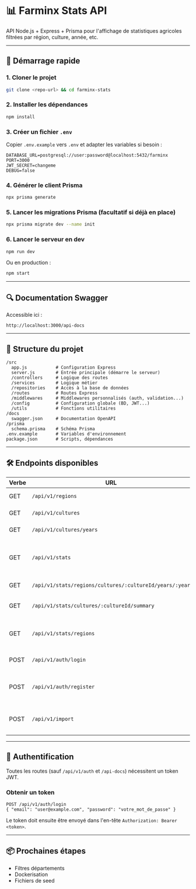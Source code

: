 # 📊 Farminx Stats API

API Node.js + Express + Prisma pour l'affichage de statistiques agricoles filtrées par région, culture, année, etc.

---

## 🚀 Démarrage rapide

### 1. Cloner le projet
```bash
git clone <repo-url> && cd farminx-stats
```

### 2. Installer les dépendances
```bash
npm install
```

### 3. Créer un fichier `.env`
Copier `.env.example` vers `.env` et adapter les variables si besoin :
```env
DATABASE_URL=postgresql://user:password@localhost:5432/farminx
PORT=3000
JWT_SECRET=changeme
DEBUG=false
```

### 4. Générer le client Prisma
```bash
npx prisma generate
```

### 5. Lancer les migrations Prisma (facultatif si déjà en place)
```bash
npx prisma migrate dev --name init
```

### 6. Lancer le serveur en dev
```bash
npm run dev
```

Ou en production :
```bash
npm start
```

---

## 🔍 Documentation Swagger
Accessible ici :
```
http://localhost:3000/api-docs
```

---

## 📁 Structure du projet
```
/src
  app.js           # Configuration Express
  server.js        # Entrée principale (démarre le serveur)
  /controllers     # Logique des routes
  /services        # Logique métier
  /repositories    # Accès à la base de données
  /routes          # Routes Express
  /middlewares     # Middlewares personnalisés (auth, validation...)
  /config          # Configuration globale (BD, JWT...)
  /utils           # Fonctions utilitaires
/docs
  swagger.json     # Documentation OpenAPI
/prisma
  schema.prisma    # Schéma Prisma
.env.example       # Variables d'environnement
package.json       # Scripts, dépendances
```

---

## 🛠 Endpoints disponibles

| Verbe | URL | Paramètres | Retour (DTO) | Description |
|-------|------------------------------------------------------------|-----------------------------|-------------------------------------------------------------|--------------------------------------------|
| GET   | `/api/v1/regions` | - | `RegionDto[]` | Liste des régions |
| GET   | `/api/v1/cultures` | - | `CultureDto[]` | Liste des cultures |
| GET   | `/api/v1/cultures/years` | - | `number[]` | Années disponibles |
| GET   | `/api/v1/stats` | `year?`, `regionId?`, `cultureId?`, `granularity?`, `page?`, `limit?` | `{ total, page, limit, data: AgriculturalStatDto[] }` | Stats filtrées |
| GET   | `/api/v1/stats/regions/cultures/:cultureId/years/:year` | `cultureId` (ID), `year` | `AgriculturalStatDto[]` | Stats par région |
| GET   | `/api/v1/stats/cultures/:cultureId/summary` | `cultureId` (path), `year?` (query) | `CultureSummaryDto` | Résumé pour une culture |
| GET   | `/api/v1/stats/regions` | `year`, `cultureId` | `FeatureCollection` | Stats régionales en GeoJSON |
| POST  | `/api/v1/auth/login` | JSON `{ email, password }` | `{ token }` | Connexion utilisateur |
| POST  | `/api/v1/auth/register` | JSON `{ email, password, firstName?, lastName? }` | `{ id, email }` | Création d'utilisateur |
| POST  | `/api/v1/import` | Form-data `file` | `{ message }` | Importer des données Excel |

---

## 🔐 Authentification

Toutes les routes (sauf `/api/v1/auth` et `/api-docs`) nécessitent un token JWT.

### Obtenir un token

```
POST /api/v1/auth/login
{ "email": "user@example.com", "password": "votre_mot_de_passe" }
```

Le token doit ensuite être envoyé dans l'en-tête `Authorization: Bearer <token>`.

---

## 📦 Prochaines étapes
- Filtres départements
- Dockerisation
- Fichiers de seed
